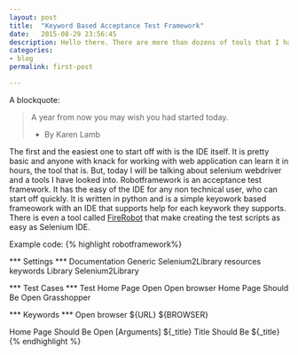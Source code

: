 ```yaml
---
layout: post
title:  "Keyword Based Acceptance Test Framework"
date:   2015-08-29 23:56:45
description: Hello there. There are more than dozens of tools that I have been looking into that support automation by selenium webdriver. Each language has its own test tools and a plethora of frameworks that help to write these test. A look at the automation pyramid help us see that the best way to move forward is have a minimal amount of these tests and closely interacting how user would interact. The choice to make when choosing the tools is still a hard one to make. 
categories:
- blog
permalink: first-post

---
```

A blockquote:

> A year from now you may wish you had started today. 
> - By Karen Lamb

The first and the easiest one to start off with is the IDE itself. It is pretty basic and anyone with knack for working with web application can learn it in hours, the tool that is. But, today I will be talking about selenium webdriver and a tools I have looked into. Robotframework is an acceptance test framework. It has the easy of the IDE for any non technical user, who can start off quickly. It is written in python and is a simple keyowork based frameowork with an IDE that supports help for each keywork they supports. There is even a tool called [FireRobot](https://github.com/joao-carloto/FireRobot) that make creating the test scripts as easy as Selenium IDE.

Example code:
 {% highlight robotframework%}

*** Settings ***
Documentation  Generic Selenium2Library resources keywords
Library        Selenium2Library

*** Test Cases ***
Test Home Page Open
    Open browser
    Home Page Should Be Open  Grasshopper

*** Keywords ***
Open browser   ${URL}    ${BROWSER}    


Home Page Should Be Open
    [Arguments]  ${_title}
    Title Should Be    ${_title}
{% endhighlight %}



